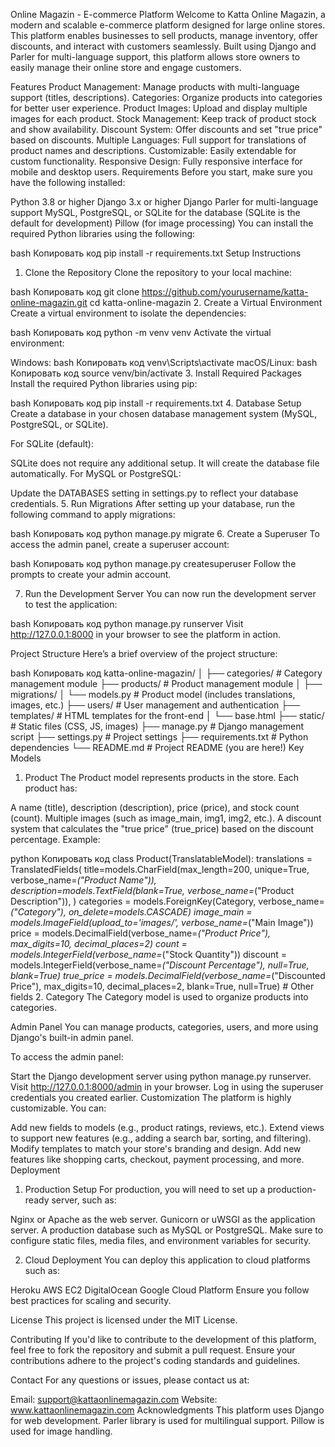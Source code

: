 Online Magazin - E-commerce Platform
Welcome to Katta Online Magazin, a modern and scalable e-commerce platform designed for large online stores. This platform enables businesses to sell products, manage inventory, offer discounts, and interact with customers seamlessly. Built using Django and Parler for multi-language support, this platform allows store owners to easily manage their online store and engage customers.

Features
Product Management: Manage products with multi-language support (titles, descriptions).
Categories: Organize products into categories for better user experience.
Product Images: Upload and display multiple images for each product.
Stock Management: Keep track of product stock and show availability.
Discount System: Offer discounts and set "true price" based on discounts.
Multiple Languages: Full support for translations of product names and descriptions.
Customizable: Easily extendable for custom functionality.
Responsive Design: Fully responsive interface for mobile and desktop users.
Requirements
Before you start, make sure you have the following installed:

Python 3.8 or higher
Django 3.x or higher
Django Parler for multi-language support
MySQL, PostgreSQL, or SQLite for the database (SQLite is the default for development)
Pillow (for image processing)
You can install the required Python libraries using the following:

bash
Копировать код
pip install -r requirements.txt
Setup Instructions
1. Clone the Repository
Clone the repository to your local machine:

bash
Копировать код
git clone https://github.com/yourusername/katta-online-magazin.git
cd katta-online-magazin
2. Create a Virtual Environment
Create a virtual environment to isolate the dependencies:

bash
Копировать код
python -m venv venv
Activate the virtual environment:

Windows:
bash
Копировать код
venv\Scripts\activate
macOS/Linux:
bash
Копировать код
source venv/bin/activate
3. Install Required Packages
Install the required Python libraries using pip:

bash
Копировать код
pip install -r requirements.txt
4. Database Setup
Create a database in your chosen database management system (MySQL, PostgreSQL, or SQLite).

For SQLite (default):

SQLite does not require any additional setup. It will create the database file automatically.
For MySQL or PostgreSQL:

Update the DATABASES setting in settings.py to reflect your database credentials.
5. Run Migrations
After setting up your database, run the following command to apply migrations:

bash
Копировать код
python manage.py migrate
6. Create a Superuser
To access the admin panel, create a superuser account:

bash
Копировать код
python manage.py createsuperuser
Follow the prompts to create your admin account.

7. Run the Development Server
You can now run the development server to test the application:

bash
Копировать код
python manage.py runserver
Visit http://127.0.0.1:8000 in your browser to see the platform in action.

Project Structure
Here’s a brief overview of the project structure:

bash
Копировать код
katta-online-magazin/
│
├── categories/            # Category management module
├── products/              # Product management module
│   ├── migrations/
│   └── models.py          # Product model (includes translations, images, etc.)
├── users/                 # User management and authentication
├── templates/             # HTML templates for the front-end
│   └── base.html
├── static/                # Static files (CSS, JS, images)
├── manage.py              # Django management script
├── settings.py            # Project settings
├── requirements.txt       # Python dependencies
└── README.md              # Project README (you are here!)
Key Models
1. Product
The Product model represents products in the store. Each product has:

A name (title), description (description), price (price), and stock count (count).
Multiple images (such as image_main, img1, img2, etc.).
A discount system that calculates the "true price" (true_price) based on the discount percentage.
Example:

python
Копировать код
class Product(TranslatableModel):
    translations = TranslatedFields(
        title=models.CharField(max_length=200, unique=True, verbose_name=_("Product Name")),
        description=models.TextField(blank=True, verbose_name=_("Product Description")),
    )
    categories = models.ForeignKey(Category, verbose_name=_("Category"), on_delete=models.CASCADE)
    image_main = models.ImageField(upload_to='images/', verbose_name=_("Main Image"))
    price = models.DecimalField(verbose_name=_("Product Price"), max_digits=10, decimal_places=2)
    count = models.IntegerField(verbose_name=_("Stock Quantity"))
    discount = models.IntegerField(verbose_name=_("Discount Percentage"), null=True, blank=True)
    true_price = models.DecimalField(verbose_name=_("Discounted Price"), max_digits=10, decimal_places=2, blank=True, null=True)
    # Other fields
2. Category
The Category model is used to organize products into categories.

Admin Panel
You can manage products, categories, users, and more using Django's built-in admin panel.

To access the admin panel:

Start the Django development server using python manage.py runserver.
Visit http://127.0.0.1:8000/admin in your browser.
Log in using the superuser credentials you created earlier.
Customization
The platform is highly customizable. You can:

Add new fields to models (e.g., product ratings, reviews, etc.).
Extend views to support new features (e.g., adding a search bar, sorting, and filtering).
Modify templates to match your store's branding and design.
Add new features like shopping carts, checkout, payment processing, and more.
Deployment
1. Production Setup
For production, you will need to set up a production-ready server, such as:

Nginx or Apache as the web server.
Gunicorn or uWSGI as the application server.
A production database such as MySQL or PostgreSQL.
Make sure to configure static files, media files, and environment variables for security.

2. Cloud Deployment
You can deploy this application to cloud platforms such as:

Heroku
AWS EC2
DigitalOcean
Google Cloud Platform
Ensure you follow best practices for scaling and security.

License
This project is licensed under the MIT License.

Contributing
If you'd like to contribute to the development of this platform, feel free to fork the repository and submit a pull request. Ensure your contributions adhere to the project's coding standards and guidelines.

Contact
For any questions or issues, please contact us at:

Email: support@kattaonlinemagazin.com
Website: www.kattaonlinemagazin.com
Acknowledgments
This platform uses Django for web development.
Parler library is used for multilingual support.
Pillow is used for image handling.
